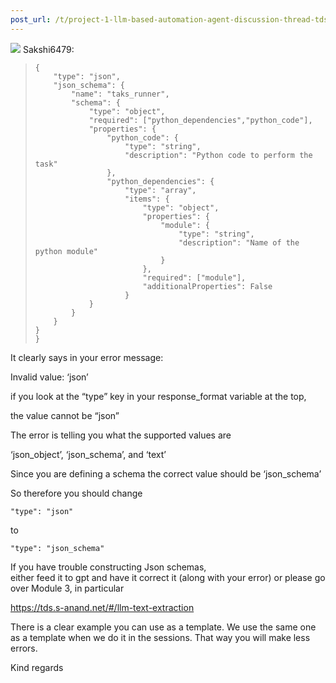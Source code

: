 ```yaml
---
post_url: /t/project-1-llm-based-automation-agent-discussion-thread-tds-jan-2025/164277/639
---
```

![](https://dub1.discourse-cdn.com/flex013/user_avatar/discourse.onlinedegree.iitm.ac.in/sakshi6479/48/110446_2.png) Sakshi6479:

> ```
> {
>     "type": "json",
>     "json_schema": {
>         "name": "taks_runner",
>         "schema": {
>             "type": "object",
>             "required": ["python_dependencies","python_code"],
>             "properties": {
>                 "python_code": {
>                     "type": "string",
>                     "description": "Python code to perform the task"
>                 },
>                 "python_dependencies": {
>                     "type": "array",
>                     "items": {
>                         "type": "object",
>                         "properties": {
>                             "module": {
>                                 "type": "string",
>                                 "description": "Name of the python module"
>                             }
>                         },
>                         "required": ["module"],
>                         "additionalProperties": False
>                     }
>             }
>         }
>     }
> }
> }
>
> ```

It clearly says in your error message:

Invalid value: ‘json’

if you look at the “type” key in your response\_format variable at the top,

the value cannot be “json”

The error is telling you what the supported values are

‘json\_object’, ‘json\_schema’, and ‘text’

Since you are defining a schema the correct value should be ‘json\_schema’

So therefore you should change

```
"type": "json"

```

to

```
"type": "json_schema"

```

If you have trouble constructing Json schemas,  
either feed it to gpt and have it correct it (along with your error) or please go over Module 3, in particular

<https://tds.s-anand.net/#/llm-text-extraction>

There is a clear example you can use as a template. We use the same one as a template when we do it in the sessions. That way you will make less errors.

Kind regards